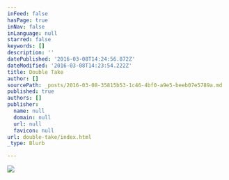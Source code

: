 ```yaml
---
inFeed: false
hasPage: true
inNav: false
inLanguage: null
starred: false
keywords: []
description: ''
datePublished: '2016-03-08T14:24:56.872Z'
dateModified: '2016-03-08T14:23:54.222Z'
title: Double Take
author: []
sourcePath: _posts/2016-03-08-35815b53-1c46-4bf0-a9e5-beeb07e5789a.md
published: true
authors: []
publisher:
  name: null
  domain: null
  url: null
  favicon: null
url: double-take/index.html
_type: Blurb

---
```

![](https://the-grid-user-content.s3-us-west-2.amazonaws.com/0d34fb54-05a1-408a-887a-85e6af8a5e87.jpg)